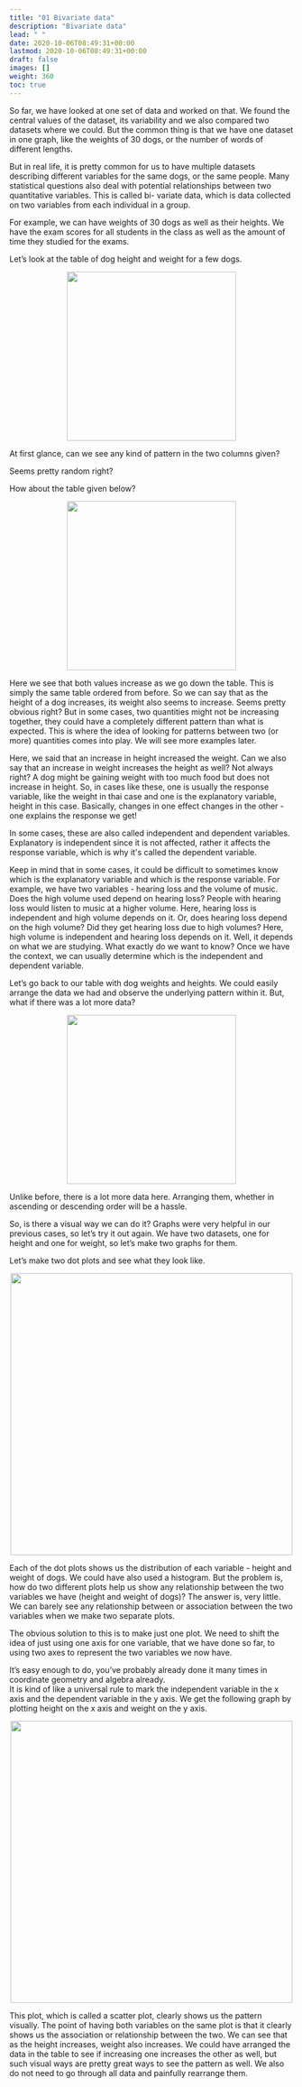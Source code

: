 ```yaml
---
title: "01 Bivariate data"
description: "Bivariate data"
lead: " "
date: 2020-10-06T08:49:31+00:00
lastmod: 2020-10-06T08:49:31+00:00
draft: false
images: []
weight: 360
toc: true
---
```


So far, we have looked at one set of data and worked on that. We found the central values of the dataset, its variability and we also compared two datasets where we could. But the common thing is that we have one dataset in one graph, like the weights of 30 dogs, or the number of words of different lengths. 

But in real life, it is pretty common for us to have multiple datasets describing different variables  for the same dogs, or the same people. Many statistical questions also deal with potential relationships between two quantitative variables. This is called bi- variate data, which is data collected on two variables from each individual in a group. 

For example, we can have weights of 30 dogs as well as their heights. We have the exam scores for all students in the class as well as the amount of time they studied for the exams.

Let’s look at the table of dog height and weight for a few dogs.

<img src ="S01-table-of-dog-height-and-weight-short-random.jpg" width="300" style="display: block; margin: 0 auto;">

At first glance, can we see any kind of pattern in the two columns given?

Seems pretty random right? 

How about the table given below?

<img src ="S01-table-of-dog-height-and-weight-short-ordered.jpg" width="300" style="display: block; margin: 0 auto;">

Here we see that both values increase as we go down the table. This is simply the same table ordered from before. So we can say that as the height of a dog increases, its weight also seems to increase. Seems pretty obvious right? But in some cases, two quantities might not be increasing together, they could have a completely different pattern than what is expected. This is where the idea of looking for patterns between two (or more) quantities comes into play. We will see more examples later. 

Here, we said that an increase in height increased the weight. Can we also say that an increase in weight increases the height as well? Not always right? A dog might be gaining weight with too much food but does not increase in height. So, in cases like these, one is usually the response variable, like the weight in thai case and one is the explanatory variable, height in this case. Basically, changes in one effect changes in the other - one explains the response we get!

In some cases, these are also called independent and dependent variables. Explanatory is independent since it is not affected, rather it affects the response variable, which is why it's called the dependent variable. 

Keep in mind that in some cases, it could be difficult to sometimes know which is the explanatory variable and which is the response variable. For example, we have two variables - hearing loss and the volume of music. Does the high volume used depend on hearing loss? People with hearing loss would listen to music at a higher volume. Here, hearing loss is independent and high volume depends on it. Or, does hearing loss depend on the high volume? Did they get hearing loss due to high volumes? Here, high volume is independent and hearing loss depends on it. Well, it depends on what we are studying. What exactly do we want to know? Once we have the context, we can usually determine which is the independent and dependent variable. 
 

Let’s go back to our table with dog weights and heights. We could easily arrange the data we had and observe the underlying pattern within it. But, what if there was a lot more data?

<img src ="S01-table-of-dog-height-and-weight-long-random.jpg" width="300" style="display: block; margin: 0 auto;">

Unlike before, there is a lot more data here. Arranging them, whether in ascending or descending order will be a hassle. 

So, is there a visual way we can do it? Graphs were very helpful in our previous cases, so let’s try it out again. We have two datasets, one for height and one for weight, so let’s make two graphs for them.

Let’s make two dot plots and see what they look like. 

<img src ="S01-dot-plots-for-height-and-weight-of-dogs.jpg" width="500" style="display: block; margin: 0 auto;">

Each of the dot plots shows us the distribution of each variable - height and weight of dogs. We could have also used a histogram. But the problem is, how do two different plots help us show any relationship between the two variables we have (height and weight of dogs)? The answer is, very little. We can barely see any relationship between or association between the two variables when we make two separate plots. 

The obvious solution to this is to make just one plot. We need to shift the idea of just using one axis for one variable, that we have done so far, to using two axes to represent the two variables we now have.

It’s easy enough to do, you’ve probably already done it many times in coordinate geometry and algebra already.  
It is kind of like a universal rule to mark the independent variable in the x axis and the dependent variable in the y axis. We get the following graph by plotting height on the x axis and weight on the y axis. 

<img src ="S01-scatter-plots-height-weight-of-dogs.jpg" width="500" style="display: block; margin: 0 auto;">

This plot, which is called a scatter plot, clearly shows us the pattern visually. The point of having both variables on the same plot is that it clearly shows us the association or relationship between the two. We can see that as the height increases, weight also increases. We could have arranged the data in the table to see if increasing one increases the other as well, but such visual ways are pretty great ways to see the pattern as well. We also do not need to go through all data and painfully rearrange them. 

